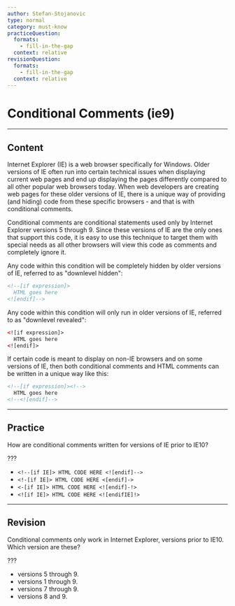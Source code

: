 ```yaml
---
author: Stefan-Stojanovic
type: normal
category: must-know
practiceQuestion:
  formats:
    - fill-in-the-gap
  context: relative
revisionQuestion:
  formats:
    - fill-in-the-gap
  context: relative
---
```


# Conditional Comments (ie9)


---

## Content

Internet Explorer (IE) is a web browser specifically for Windows. Older versions of IE often run into certain technical issues when displaying current web pages and end up displaying the pages differently compared to all other popular web browsers today. When web developers are creating web pages for these older versions of IE, there is a unique way of providing (and hiding) code from these specific browsers - and that is with conditional comments.

Conditional comments are conditional statements used only by Internet Explorer versions 5 through 9. Since these versions of IE are the only ones that support this code, it is easy to use this technique to target them with special needs as all other browsers will view this code as comments and completely ignore it.

Any code within this condition will be completely hidden by older versions of IE, referred to as "downlevel hidden":

```html
<!--[if expression]>
  HTML goes here
<![endif]-->
```

Any code within this condition will only run in older versions of IE, referred to as "downlevel revealed":

```html
<![if expression]>
  HTML goes here
<![endif]>
```

If certain code is meant to display on non-IE browsers and on some versions of IE, then both conditional comments and HTML comments can be written in a unique way like this:

```html
<!--[if expression]><!-->
  HTML goes here
<!--<![endif]-->
```


---

## Practice

How are conditional comments written for versions of IE prior to IE10?

???

- `<!--[if IE]> HTML CODE HERE <![endif]-->`
- `<!-[if IE]> HTML CODE HERE <[endif]->`
- `<-[if IE]> HTML CODE HERE <![endif]-!>`
- `<![if IE]> HTML CODE HERE <![endifIE]!>`


---

## Revision

Conditional comments only work in Internet Explorer, versions prior to IE10. Which version are these?

???

- versions 5 through 9.
- versions 1 through 9.
- versions 7 through 9.
- versions 8 and 9.
